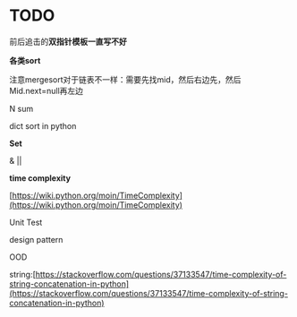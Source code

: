 # TODO

前后追击的**双指针模板一直写不好**

**各类sort**

注意mergesort对于链表不一样：需要先找mid，然后右边先，然后Mid.next=null再左边

N sum

dict sort in python

**Set**

& \|\|

**time complexity**

[https://wiki.python.org/moin/TimeComplexity](https://wiki.python.org/moin/TimeComplexity)

Unit Test

design pattern

OOD

string:[https://stackoverflow.com/questions/37133547/time-complexity-of-string-concatenation-in-python](https://stackoverflow.com/questions/37133547/time-complexity-of-string-concatenation-in-python)

